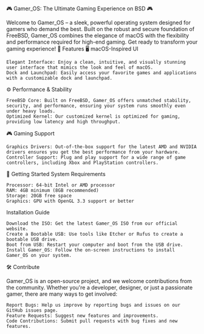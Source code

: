🎮 Gamer_OS: The Ultimate Gaming Experience on BSD 🎮

Welcome to Gamer_OS – a sleek, powerful operating system designed for gamers who demand the best. Built on the robust and secure foundation of FreeBSD, Gamer_OS combines the elegance of macOS with the flexibility and performance required for high-end gaming. Get ready to transform your gaming experience!
🌟 Features
🖥️ macOS-Inspired UI

    Elegant Interface: Enjoy a clean, intuitive, and visually stunning user interface that mimics the look and feel of macOS.
    Dock and Launchpad: Easily access your favorite games and applications with a customizable dock and launchpad.

⚙️ Performance & Stability

    FreeBSD Core: Built on FreeBSD, Gamer_OS offers unmatched stability, security, and performance, ensuring your system runs smoothly even under heavy loads.
    Optimized Kernel: Our customized kernel is optimized for gaming, providing low latency and high throughput.

🎮 Gaming Support

    Graphics Drivers: Out-of-the-box support for the latest AMD and NVIDIA drivers ensures you get the best performance from your hardware.
    Controller Support: Plug and play support for a wide range of game controllers, including Xbox and PlayStation controllers.


🚀 Getting Started
System Requirements

    Processor: 64-bit Intel or AMD processor
    RAM: 4GB minimum (8GB recommended)
    Storage: 20GB free space
    Graphics: GPU with OpenGL 3.3 support or better

Installation Guide

    Download the ISO: Get the latest Gamer_OS ISO from our official website.
    Create a Bootable USB: Use tools like Etcher or Rufus to create a bootable USB drive.
    Boot from USB: Restart your computer and boot from the USB drive.
    Install Gamer_OS: Follow the on-screen instructions to install Gamer_OS on your system.

🛠️ Contribute

Gamer_OS is an open-source project, and we welcome contributions from the community. Whether you're a developer, designer, or just a passionate gamer, there are many ways to get involved:

    Report Bugs: Help us improve by reporting bugs and issues on our GitHub issues page.
    Feature Requests: Suggest new features and improvements.
    Code Contributions: Submit pull requests with bug fixes and new features.

